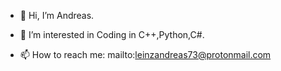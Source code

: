 - 👋 Hi, I’m Andreas.
- 👀 I’m interested in Coding in C++,Python,C#.

- 📫 How to reach me:  mailto:leinzandreas73@protonmail.com

<!---
AndreasL73/AndreasL73 is a ✨ special ✨ repository because its `README.md` (this file) appears on your GitHub profile.
You can click the Preview link to take a look at your changes.
--->
